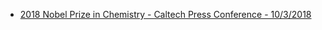- [2018 Nobel Prize in Chemistry - Caltech Press Conference - 10/3/2018](https://youtu.be/yRDvxVq7d78)
